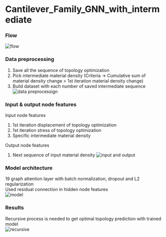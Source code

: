 # Cantilever_Family_GNN_with_intermediate

### Flow
![flow](https://user-images.githubusercontent.com/56711947/149752304-91036140-2b30-4a33-9503-1f31483317d0.jpg)  

### Data preprocessing
1. Save all the sequence of topology optimization  
2. Pick intermediate material density (Criteria -> Cumulative sum of material density change > 1st iteration material density change)  
3. Build dataset with each number of saved intermediate sequence  
![data preprocessign](https://user-images.githubusercontent.com/56711947/149754354-1318eb3a-70db-4fb4-b1ca-154943aabdda.jpg)

### Input & output node features
Input node features  
1. 1st iteration displacement of topology optimization  
2. 1st iteration stress of topology optimization  
3. Specific intermediate material density  

Output node features
1. Next sequence of input material density
![input and output](https://user-images.githubusercontent.com/56711947/149757542-1ec724e9-6b1e-4ba4-8a19-af8fc4816957.jpg)

### Model architecture
19 graph attention layer with batch normalization, dropout and L2 regularization  
Used residual connection in hidden node features  
![model](https://user-images.githubusercontent.com/56711947/149758267-ea8a01a1-defa-418c-8e96-bcc87105479c.jpg)

### Results
Recursive process is needed to get optimal topology prediction with trained model  
![recursive](https://user-images.githubusercontent.com/56711947/149759038-c2e0afbb-6b36-4391-97a3-d2192d9a5a0a.jpg)  
